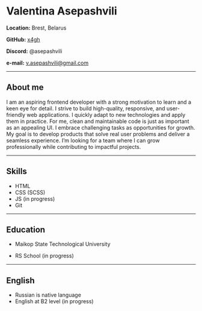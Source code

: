 # Valentina Asepashvili 
**Location:** Brest, Belarus

**GitHub:** [x4gh](https://github.com/x4gh)

**Discord:** @asepashvili

**e-mail:** v.asepashvili@gmail.com

---

## About me
I am an aspiring frontend developer with a strong motivation to learn and a keen eye for detail. I strive to build high-quality, responsive, and user-friendly web applications. 
I quickly adapt to new technologies and apply them in practice. For me, clean and maintainable code is just as important as an appealing UI. I embrace challenging tasks as opportunities for growth.
My goal is to develop products that solve real user problems and deliver a seamless experience. I’m looking for a team where I can grow professionally while contributing to impactful projects.

---

## Skills
- HTML
- CSS (SCSS)
- JS (in progress)
- Git

---

## Education
- Maikop State Technological University

- RS School (in progress)

---

## English 
- Russian is native language
- English at B2 level (in progress)
